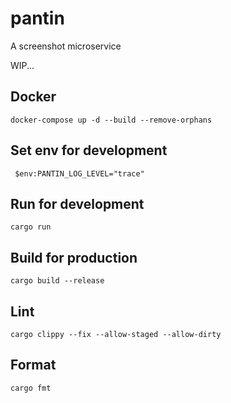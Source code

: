 # pantin

A screenshot microservice

WIP...

## Docker

```shell 
docker-compose up -d --build --remove-orphans
```

## Set env for development

```shell 
 $env:PANTIN_LOG_LEVEL="trace"
```

## Run for development

```shell 
cargo run
```

## Build for production

```shell 
cargo build --release
```

## Lint

```shell 
cargo clippy --fix --allow-staged --allow-dirty
```

## Format

```shell 
cargo fmt
```